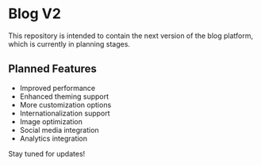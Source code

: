 # Blog V2

This repository is intended to contain the next version of the blog platform, which is currently in planning stages.

## Planned Features

- Improved performance
- Enhanced theming support
- More customization options
- Internationalization support
- Image optimization
- Social media integration
- Analytics integration

Stay tuned for updates!
